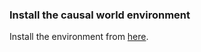 

### Install the causal world environment

Install the environment from [here](https://github.com/rr-learning/CausalWorld).

